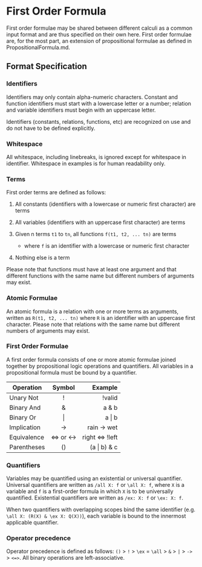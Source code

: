 # First Order Formula

First order formulae may be shared between different calculi as a common input format
and are thus specified on their own here.
First order formulae are, for the most part, an extension of propositional formulae
as defined in PropositionalFormula.md.

## Format Specification

### Identifiers

Identifiers may only contain alpha-numeric characters.
Constant and function identifiers must start with a lowercase letter or a number;
relation and variable identifiers must begin with an uppercase letter.

Identifiers (constants, relations, functions, etc) are recognized on use
and do not have to be defined explicitly.

### Whitespace

All whitespace, including linebreaks, is ignored except for whitespace in identifier.
Whitespace in examples is for human readability only.

### Terms

First order terms are defined as follows:

1. All constants (identifiers with a lowercase or numeric first character) are terms

2. All variables (identifiers with an uppercase first character) are terms

3. Given n terms `t1` to `tn`, all functions `f(t1, t2, ... tn)` are terms
    - where `f` is an identifier with a lowercase or numeric first character

4. Nothing else is a term

Please note that functions must have at least one argument and that different functions
with the same name but different numbers of arguments may exist.

### Atomic Formulae

An atomic formula is a relation with one or more terms as arguments,
written as `R(t1, t2, ... tn)` where `R` is an identifier with an uppercase first character.
Please note that relations with the same name but different numbers of arguments may exist.

### First Order Formulae

A first order formula consists of one or more atomic formulae joined together
by propositional logic operations and quantifiers.
All variables in a propositional formula must be bound by a quantifier.

| Operation     | Symbol        | Example           |
| ------------- |:-------------:| -----------------:|
| Unary Not     |   !           |   !valid          |
| Binary And    |   &           |   a & b           |
| Binary Or     | &#124;        | a &#124; b        |
| Implication   |   ->          |   rain -> wet     |
| Equivalence   |   <=> or <->  | right <=> !left   |
| Parentheses   |   ()          | (a &#124; b) & c  |

### Quantifiers

Variables may be quantified using an existential or universal quantifier.
Universal quantifiers are written as `/all X: f` or `\all X: f`, where `X` is a variable and `f`
is a first-order formula in which `X` is to be universally quantified.
Existential quantifiers are written as `/ex: X: f` or `\ex: X: f`.

When two quantifiers with overlapping scopes bind the same identifier
(e.g. `\all X: (R(X) & \ex X: Q(X))`),
each variable is bound to the innermost applicable quantifier.

### Operator precedence

Operator precedence is defined as follows: `()` > `!` > `\ex` = `\all` > `&` > `|` > `->` > `<=>`.
All binary operations are left-associative.
